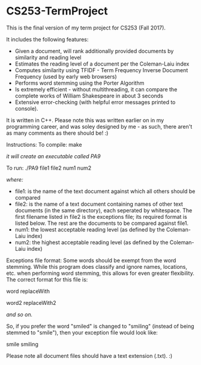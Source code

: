 # CS253-TermProject
This is the final version of my term project for CS253 (Fall 2017). 

It includes the following features:
* Given a document, will rank additionally provided documents by similarity and reading level
* Estimates the reading level of a document per the Coleman-Laiu index
* Computes similarity using TFIDF - Term Frequency Inverse Document Frequency (used by early web browsers)
* Performs word stemming using the Porter Algorithm 
* Is extremely efficient - without multithreading, it can compare the complete works of William Shakespeare in about 3 seconds
* Extensive error-checking (with helpful error messages printed to console).

It is written in C++. Please note this was written earlier on in my programming career, and was soley designed by me - as such, there aren't as many comments as there should be! :)

Instructions:
To compile: make 

*it will create an executable called PA9*

To run: ./PA9 file1 file2 num1 num2

*where:*
* file1: is the name of the text document against which all others should be compared 
* file2: is the name of a text document containing names of other text documents (in the same directory), each seperated by whitespace. The first filename listed in file2 is the exceptions file; its required format is listed below. The rest are the documents to be compared against file1. 
* num1: the lowest acceptable reading level (as defined by the Coleman-Laiu index)
* num2: the highest acceptable reading level (as defined by the Coleman-Laiu index)

Exceptions file format: Some words should be exempt from the word stemming. While this program does classify and ignore names, locations, etc. when performing word stemming, this allows for even greater flexibility. The correct format for this file is:

word replaceWith

word2 replaceWith2

*and so on.*

So, if you prefer the word "smiled" is changed to "smiling" (instead of being stemmed to "smile"), then your exception file would look like:

smile smiling

Please note all document files should have a text extension (.txt). :)


